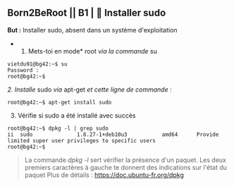 ## **Born2BeRoot**  || **B1** | :crown:  Installer sudo 

__But :__ Installer sudo, absent dans un système d'exploitation

* 1. Mets-toi en mode* root *via la commande* su
```
vietdu91@bg42:~$ su
Password :
root@bg42:~$
```

*2. Installe* sudo *via* apt-get *et cette ligne de commande* :

```
root@bg42:~$ apt-get install sudo
```

3. Vérifie si sudo a été installé avec succès 

```
root@bg42:~$ dpkg -l | grep sudo
ii  sudo              1.8.27-1+deb10u3           amd64      Provide limited super user privileges to specific users
root@bg42:~$
```

> La commande *dpkg -l* sert vérifier la présence d'un paquet. Les deux premiers caractères à gauche te donnent des indications sur l'état du paquet
> Plus de détails : https://doc.ubuntu-fr.org/dpkg
